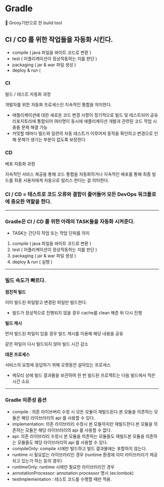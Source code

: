 # Gradle

<aside> 📌 Grooy기반으로 한 build tool</aside>

## CI / CD 를 위한 작업들을 자동화 시킨다.

- compile ( java 파일을 바이트 코드로 변환 )
- test ( 어플리케이션이 정상작동하는 지를 판단 )
- packaging ( jar & war 파일 생성 )
- deploy & run (

### CI

빌드 / 테스트 자동화 과정

개발자를 위한 자동화 프로세스인 지속적인 통합을 의미한다.

- 애플리케이션에 대한 새로운 코드 변경 사항이 정기적으로 빌드 및 테스트되어 공유 리포지토리에 통합되어 여러명이 동시에 애플리케이션 개발과 관련된 코드 작업 시 충돌 문제 해결 가능
- 커밋할 때마다 빌드와 일련의 자동 테스트가 이루어져 동작을 확인하고 변경으로 인해 문제가 생기는 부분이 없도록 보장한다.

### CD

배포 자동화 과정

지속적인 서비스 제공을 통해 코드 통합을 자동화하거나 지속적인 배포를 통해 최종 빌드를 최종 사용자에게 자동으로 릴리스 한다는 걸 의미한다.

### CI / CD = 테스트로 코드 오류와 결함이 줄어들어 모든 DevOps 워크플로에 중요한 역할을 한다.

------

### Gradle은 CI / CD 를 위한 아래의 TASK들을 자동화 시켜준다.

- TASK는 간단히 작업 또는 작업 단위를 의미

1. compile ( java 파일을 바이트 코드로 변환 )
2. test ( 어플리케이션이 정상작동하는 지를 판단 )
3. packaging ( jar & war 파일 생성 )
4. deploy & run ( 실행 )

------

### 빌드 속도가 빠르다.

**점진적 빌드**

이미 빌드된 파일말고 변경된 파일만 빌드한다.

- 빌드가 정상적으로 진행되지 않을 경우 cache를 clean 해준 뒤 다시 진행

**빌드 캐시**

먼저 빌드된 파일이 있을 경우 빌드 캐시를 이용해 해당 내용을 공유

같은 파일이 다시 빌드되지 않아 빌드 시간 감소

**데몬 프로세스**

서비스의 요청에 응답하기 위해 오랫동안 살아있는 프로세스

- 메모리 상에 빌드 결과물을 보관하여 한 번 빌드된 프로젝트는 다음 빌드에서 적은 시간 소요

------

### Gradle 의존성 옵션

- compile : 의존 라이브버리 수정 시 모든 모듈이 재빌드된다.본 모듈을 의존하는 모듈은 해당 라이브러리의 api 를 사용할 수 있다.
- implementation: 의존 라이브러리 수정시 본 모듈까지만 재빌드한다.본 모듈을 의존하는 모듈은 해당 라이브러리의 api 를 사용할 수 없다.
- api: 의존 라이브러리 수정시 본 모듈을 의존하는 모듈들도 재빌드본 모듈을 의존하는 모듈들도 해당 라이브러리의 api 를 사용할 수 있다.
- compileOnly: compile 시에만 빌드하고 빌드 결과물에는 포함하지 않는다.
- runtime 시 필요없는 라이브러리인 경우 (runtime 환경에 이미 라이브러리가 제공되고 있는가 하는 등의 경우)
- runtimeOnly: runtime 시에만 필요한 라이브러리인 경우
- annotationProcessor: annotation processor 명시 (ex:lombok)
- testImplementation : 테스트 코드를 수행할 때만 적용.
